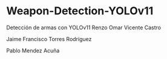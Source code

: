 # Weapon-Detection-YOLOv11
Detección de armas con YOLOv11
Renzo Omar Vicente Castro

Jaime Francisco Torres Rodríguez

Pablo Mendez Acuña

